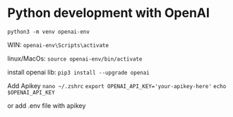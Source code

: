 # Python development with OpenAI

`python3 -m venv openai-env`

WIN:
`openai-env\Scripts\activate`

linux/MacOs:
`source openai-env/bin/activate`

install openai lib:
`pip3 install --upgrade openai`

Add Apikey
`nano ~/.zshrc`
`export OPENAI_API_KEY='your-apikey-here'`
`echo $OPENAI_API_KEY`

or add .env file with apikey

